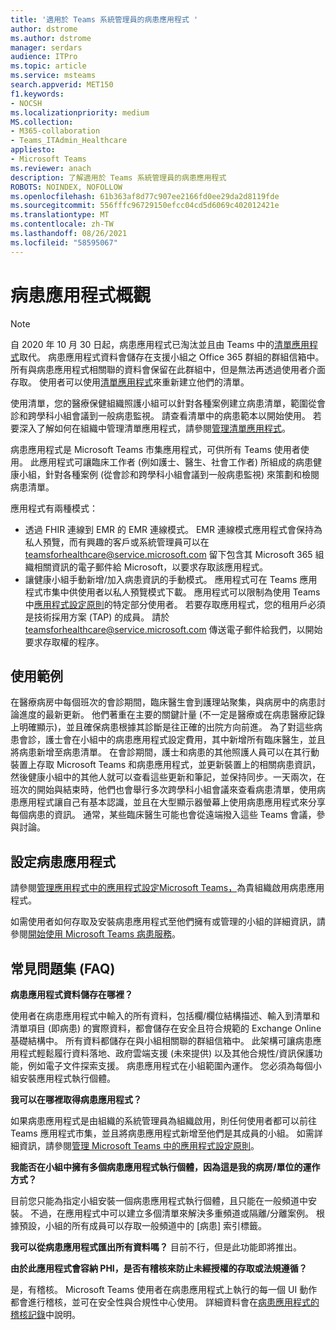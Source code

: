 ```yaml
---
title: '適用於 Teams 系統管理員的病患應用程式 '
author: dstrome
ms.author: dstrome
manager: serdars
audience: ITPro
ms.topic: article
ms.service: msteams
search.appverid: MET150
f1.keywords:
- NOCSH
ms.localizationpriority: medium
MS.collection:
- M365-collaboration
- Teams_ITAdmin_Healthcare
appliesto:
- Microsoft Teams
ms.reviewer: anach
description: 了解適用於 Teams 系統管理員的病患應用程式
ROBOTS: NOINDEX, NOFOLLOW
ms.openlocfilehash: 61b363af8d77c907ee2166fd0ee29da2d8119fde
ms.sourcegitcommit: 556fffc96729150efcc04cd5d6069c402012421e
ms.translationtype: MT
ms.contentlocale: zh-TW
ms.lasthandoff: 08/26/2021
ms.locfileid: "58595067"
---
```

# <a name="patients-app-overview"></a>病患應用程式概觀

> [!NOTE]
> 自 2020 年 10 月 30 日起，病患應用程式已淘汰並且由 Teams 中的[清單應用程式](https://support.microsoft.com/office/get-started-with-lists-in-teams-c971e46b-b36c-491b-9c35-efeddd0297db)取代。 病患應用程式資料會儲存在支援小組之 Office 365 群組的群組信箱中。 所有與病患應用程式相關聯的資料會保留在此群組中，但是無法再透過使用者介面存取。 使用者可以使用[清單應用程式](https://support.microsoft.com/office/get-started-with-lists-in-teams-c971e46b-b36c-491b-9c35-efeddd0297db)來重新建立他們的清單。
>
>使用清單，您的醫療保健組織照護小組可以針對各種案例建立病患清單，範圍從會診和跨學科小組會議到一般病患監視。 請查看清單中的病患範本以開始使用。 若要深入了解如何在組織中管理清單應用程式，請參閱[管理清單應用程式](../../manage-lists-app.md)。

病患應用程式是 Microsoft Teams 市集應用程式，可供所有 Teams 使用者使用。 此應用程式可讓臨床工作者 (例如護士、醫生、社會工作者) 所組成的病患健康小組，針對各種案例 (從會診和跨學科小組會議到一般病患監視) 來策劃和檢閱病患清單。

應用程式有兩種模式：

- 透過 FHIR 連線到 EMR 的 EMR 連線模式。 EMR 連線模式應用程式會保持為私人預覽，而有興趣的客戶或系統管理員可以在 [teamsforhealthcare@service.microsoft.com](mailto:teamsforhealthcare@service.microsoft.com) 留下包含其 Microsoft 365 組織相關資訊的電子郵件給 Microsoft，以要求存取該應用程式。
- 讓健康小組手動新增/加入病患資訊的手動模式。 應用程式可在 Teams 應用程式市集中供使用者以私人預覽模式下載。 應用程式可以限制為使用 Teams 中[應用程式設定原則](../../teams-app-setup-policies.md)的特定部分使用者。 若要存取應用程式，您的租用戶必須是技術採用方案 (TAP) 的成員。 請於 [teamsforhealthcare@service.microsoft.com](mailto:teamsforhealthcare@service.microsoft.com) 傳送電子郵件給我們，以開始要求存取權的程序。

## <a name="usage-example"></a>使用範例

在醫療病房中每個班次的會診期間，臨床醫生會到護理站聚集，與病房中的病患討論進度的最新更新。  他們著重在主要的關鍵計量 (不一定是醫療或在病患醫療記錄上明確顯示)，並且確保病患根據其診斷是往正確的出院方向前進。 為了對這些病患會診，護士會在小組中的病患應用程式設定費用，其中新增所有臨床醫生，並且將病患新增至病患清單。 在會診期間，護士和病患的其他照護人員可以在其行動裝置上存取 Microsoft Teams 和病患應用程式，並更新裝置上的相關病患資訊，然後健康小組中的其他人就可以查看這些更新和筆記，並保持同步。一天兩次，在班次的開始與結束時，他們也會舉行多次跨學科小組會議來查看病患清單，使用病患應用程式讓自己有基本認識，並且在大型顯示器螢幕上使用病患應用程式來分享每個病患的資訊。 通常，某些臨床醫生可能也會從遠端撥入這些 Teams 會議，參與討論。

## <a name="configure-patients-app"></a>設定病患應用程式

請參閱[管理應用程式中的應用程式設定Microsoft Teams，](../../teams-app-setup-policies.md)為貴組織啟用病患應用程式。

如需使用者如何存取及安裝病患應用程式至他們擁有或管理的小組的詳細資訊，請參閱[開始使用 Microsoft Teams 病患服務](https://support.office.com/article/get-started-with-microsoft-teams-patients-aa7daebe-706a-4a65-8ce9-b9b79233f393)。

<!-- add link out to client doc, doesn't seem to be available yet, Grant is finalizing -->

## <a name="frequently-asked-questions-faq"></a>常見問題集 (FAQ)

**病患應用程式資料儲存在哪裡？**

使用者在病患應用程式中輸入的所有資料，包括欄/欄位結構描述、輸入到清單和清單項目 (即病患) 的實際資料，都會儲存在安全且符合規範的 Exchange Online 基礎結構中。 所有資料都儲存在與小組相關聯的群組信箱中。 此架構可讓病患應用程式輕鬆履行資料落地、政府雲端支援 (未來提供) 以及其他合規性/資訊保護功能，例如電子文件探索支援。 病患應用程式在小組範圍內運作。 您必須為每個小組安裝應用程式執行個體。

<!-- add link to eDiscovery article for the Patients app, Mark Johnson will finalize soon -->

**我可以在哪裡取得病患應用程式？**

如果病患應用程式是由組織的系統管理員為組織啟用，則任何使用者都可以前往 Teams 應用程式市集，並且將病患應用程式新增至他們是其成員的小組。 如需詳細資訊，請參閱[管理 Microsoft Teams 中的應用程式設定原則](../../teams-app-setup-policies.md)。

**我能否在小組中擁有多個病患應用程式執行個體，因為這是我的病房/單位的運作方式？**

目前您只能為指定小組安裝一個病患應用程式執行個體，且只能在一般頻道中安裝。 不過，在應用程式中可以建立多個清單來解決多重頻道或隔離/分離案例。 根據預設，小組的所有成員可以存取一般頻道中的 [病患] 索引標籤。 

**我可以從病患應用程式匯出所有資料嗎？**
目前不行，但是此功能即將推出。 

**由於此應用程式會容納 PHI，是否有稽核來防止未經授權的存取或法規遵循？**

是，有稽核。 Microsoft Teams 使用者在病患應用程式上執行的每一個 UI 動作都會進行稽核，並可在安全性與合規性中心使用。 詳細資料會在[病患應用程式的稽核記錄](patients-audit.md)中說明。

